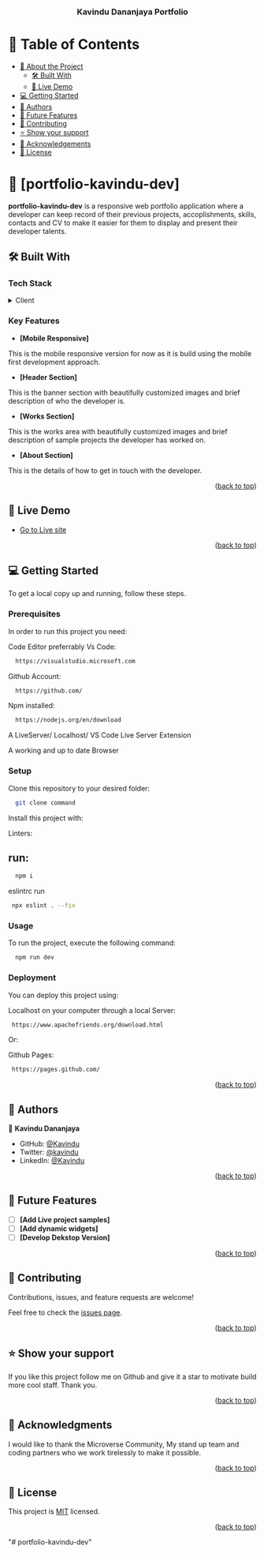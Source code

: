 <a name="readme-top"></a>

<div align="center">

  <h3><b>Kavindu Dananjaya Portfolio </b></h3>

</div>

# 📗 Table of Contents

- [📖 About the Project](#about-project)
  - [🛠 Built With](#built-with)
  - [🚀 Live Demo](#live-demo)
- [💻 Getting Started](#getting-started)
- [👥 Authors](#authors)
- [🔭 Future Features](#future-features)
- [🤝 Contributing](#contributing)
- [⭐️ Show your support](#support)
- [🙏 Acknowledgements](#acknowledgements)
- [📝 License](#license)

# 📖 [portfolio-kavindu-dev] <a name="about-project"></a>

**portfolio-kavindu-dev** is a responsive web portfolio application where a developer can keep record of their previous projects, accoplishments, skills, contacts and CV to make it easier for them to display and present their developer talents.

## 🛠 Built With <a name="built-with"></a>

### Tech Stack <a name="tech-stack"></a>

<details>
  <summary>Client</summary>
  <ul>
    <li><a href="https://nextjs.org/">NextJs</a></li>
    <li><a href="https://tailwindcss.com/">Tailwind</a></li>
    <li><a href="https://www.typescriptlang.org/">TypeScript</a></li>
    <li><a href="https://threejs.org/">ThreeJs</a></li>
  </ul>
</details>

### Key Features <a name="key-features"></a>

- **[Mobile Responsive]**

This is the mobile responsive version for now as it is build using the mobile first development approach.

- **[Header Section]**

This is the banner section with beautifully customized images and brief description of who the developer is.

- **[Works Section]**

This is the works area with beautifully customized images and brief description of sample projects the developer has worked on.

- **[About Section]**

This is the details of how to get in touch with the developer.

<p align="right">(<a href="#readme-top">back to top</a>)</p>

## 🚀 Live Demo <a name="live-demo"></a>

- [Go to Live site](https://portfolio-kavindu-dev.vercel.app/)

<p align="right">(<a href="#readme-top">back to top</a>)</p>

## 💻 Getting Started <a name="getting-started"></a>

To get a local copy up and running, follow these steps.

### Prerequisites

In order to run this project you need:

Code Editor preferrably Vs Code:

```sh
  https://visualstudio.microsoft.com
```

Github Account:

```sh
  https://github.com/
```

Npm installed:

```sh
  https://nodejs.org/en/download
```

A LiveServer/ Localhost/ VS Code Live Server Extension

A working and up to date Browser

### Setup

Clone this repository to your desired folder:

```sh
  git clone command
```

Install this project with:

Linters:

## run:

```sh
  npm i
```

eslintrc run

```sh
 npx eslint . --fix
```

### Usage

To run the project, execute the following command:

```sh
  npm run dev
```

### Deployment

You can deploy this project using:

Localhost on your computer through a local Server:

```sh
 https://www.apachefriends.org/download.html
```

Or:

Github Pages:

```sh
 https://pages.github.com/
```

<p align="right">(<a href="#readme-top">back to top</a>)</p>

## 👥 Authors <a name="authors"></a>

👤 **Kavindu Dananjaya**

- GitHub: [@Kavindu](https://github.com/Kavindu54321)
- Twitter: [@kavindu]()
- LinkedIn: [@Kavindu](https://www.linkedin.com/in/kavindu-dananjaya-197b68233/)

<p align="right">(<a href="#readme-top">back to top</a>)</p>

## 🔭 Future Features <a name="future-features"></a>

- [ ] **[Add Live project samples]**
- [ ] **[Add dynamic widgets]**
- [ ] **[Develop Dekstop Version]**

<p align="right">(<a href="#readme-top">back to top</a>)</p>

## 🤝 Contributing <a name="contributing"></a>

Contributions, issues, and feature requests are welcome!

Feel free to check the [issues page](../../issues/).

<p align="right">(<a href="#readme-top">back to top</a>)</p>

## ⭐️ Show your support <a name="support"></a>

If you like this project follow me on Github and give it a star to motivate build more cool staff. Thank you.

<p align="right">(<a href="#readme-top">back to top</a>)</p>

## 🙏 Acknowledgments <a name="acknowledgements"></a>

I would like to thank the Microverse Community, My stand up team and coding partners who we work tirelessly to make it possible.

<p align="right">(<a href="#readme-top">back to top</a>)</p>

## 📝 License <a name="license"></a>

This project is [MIT](./LICENSE.TXT) licensed.

<p align="right">(<a href="#readme-top">back to top</a>)</p>
"# portfolio-kavindu-dev" 
